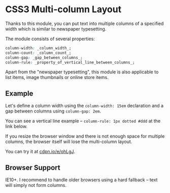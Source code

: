 CSS3 Multi-column Layout
========================

Thanks to this module, you can put text into multiple columns of a specified
width which is similar to newspaper typesetting.

The module consists of several properties:

```css
column-width: _column_width_;
column-count: _column_count_;
column-gap: _gap_between_columns_;
column-rule: _property_of_vertical_line_between_columns_;
```

Apart from the "newspaper typesetting", this module is also applicable to list
items, image thumbnails or online store items.

Example
-------

Let's define a column width using the `column-width: 15em` declaration and a gap
between columns using `column-gap: 2em`.

You can see a vertical line example – `column-rule: 1px dotted #ddd` at the link
below.

If you resize the browser window and there is not enough space for multiple
columns, the browser itself will lose the multi-column layout.

You can try it at [cdpn.io/e/ohLgJ](<http://cdpn.io/e/ohLgJ>).

Browser Support
---------------

IE10+. I recommend to handle older browsers using a hard fallback – text will
simply not form columns.
